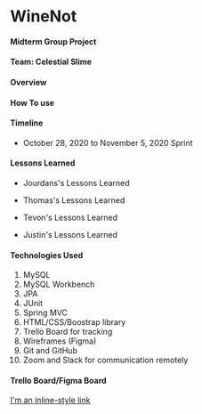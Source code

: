 # WineNot

#### Midterm Group Project

#### Team: Celestial Slime

#### Overview



#### How To use



#### Timeline
* October 28, 2020 to November 5, 2020 Sprint

#### Lessons Learned
* Jourdans's Lessons Learned

* Thomas's Lessons Learned

* Tevon's Lessons Learned

* Justin's Lessons Learned




#### Technologies Used
1. MySQL
2. MySQL Workbench
3. JPA
4. JUnit
5. Spring MVC
6. HTML/CSS/Boostrap library
7. Trello Board for tracking
8. Wireframes (Figma)
9. Git and GitHub
10. Zoom and Slack for communication remotely


#### Trello Board/Figma Board
[I'm an inline-style link](https://trello.com/b/9jLlxBHZ/midterm-project)
